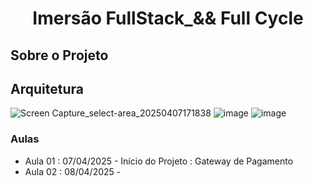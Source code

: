 <div align="center">
<h1>Imersão FullStack_&& Full Cycle</h1>
</div>

## Sobre o Projeto

## Arquitetura 

![Screen Capture_select-area_20250407171838](https://github.com/user-attachments/assets/53a6edc0-b8eb-4479-b6fc-75d48037e0bf)
![image](https://github.com/user-attachments/assets/cb5ada79-55b3-4ee2-88c8-9d2a3d38f087)
![image](https://github.com/user-attachments/assets/1f7ffa26-3146-457c-aa06-605d17dd852a)




### Aulas
* Aula 01 : 07/04/2025 - Início do Projeto : Gateway de Pagamento
* Aula 02 : 08/04/2025 - 






